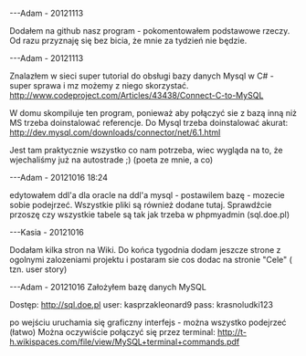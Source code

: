 ---Adam - 20121113

Dodałem na github nasz program - pokomentowałem podstawowe rzeczy. Od razu przyznaję się bez bicia, że mnie za tydzień nie będzie.


---Adam - 20121113

Znalazłem w sieci super tutorial do obsługi bazy danych Mysql w C# - super sprawa i mz możemy z niego skorzystać.
http://www.codeproject.com/Articles/43438/Connect-C-to-MySQL

W domu skompiluje ten program, ponieważ aby połączyć sie z bazą inną niż MS trzeba doinstalować referencje. Do Mysql trzeba doinstalować akurat: http://dev.mysql.com/downloads/connector/net/6.1.html

Jest tam praktycznie wszystko co nam potrzeba, wiec wygląda na to, że wjechaliśmy już na autostrade ;) (poeta ze mnie, a co)


---Adam - 20121016 18:24

edytowałem ddl'a dla oracle na ddl'a mysql - postawilem bazę - mozecie sobie podejrzeć. Wszystkie pliki są również dodane tutaj. Sprawdźcie przoszę czy wszystkie tabele są tak jak trzeba w phpmyadmin (sql.doe.pl)


---Kasia - 20121016

Dodałam kilka stron na Wiki. Do końca tygodnia dodam jeszcze strone z ogolnymi zalozeniami projektu i postaram sie cos dodac na stronie "Cele" ( tzn. user story)


---Adam - 20121016
Założyłem bazę danych MySQL

Dostęp:
http://sql.doe.pl
user: kasprzakleonard9
pass: krasnoludki123

po wejściu uruchamia się graficzny interfejs - można wszystko podejrzeć (łatwo)
Można oczywiście połączyć się przez terminal: http://t-h.wikispaces.com/file/view/MySQL+terminal+commands.pdf

